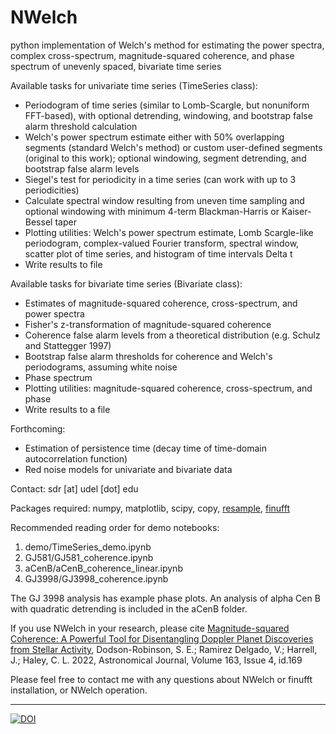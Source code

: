 # NWelch
python implementation of Welch's method for estimating the power spectra, complex cross-spectrum, magnitude-squared coherence, and phase spectrum of unevenly spaced, bivariate time series

Available tasks for univariate time series (TimeSeries class):

- Periodogram of time series (similar to Lomb-Scargle, but nonuniform FFT-based), with optional detrending, windowing, and bootstrap false alarm threshold calculation
- Welch's power spectrum estimate either with 50% overlapping segments (standard Welch's method) or custom user-defined segments (original to this work); optional windowing, segment detrending, and bootstrap false alarm levels 
- Siegel's test for periodicity in a time series (can work with up to 3 periodicities)
- Calculate spectral window resulting from uneven time sampling and optional windowing with minimum 4-term Blackman-Harris or Kaiser-Bessel taper
- Plotting utilities: Welch's power spectrum estimate, Lomb Scargle-like periodogram, complex-valued Fourier transform, spectral window, scatter plot of time series, and histogram of time intervals Delta t
- Write results to file

Available tasks for bivariate time series (Bivariate class):

- Estimates of magnitude-squared coherence, cross-spectrum, and power spectra
- Fisher's z-transformation of magnitude-squared coherence
- Coherence false alarm levels from a theoretical distribution (e.g. Schulz and Stattegger 1997)
- Bootstrap false alarm thresholds for coherence and Welch's periodograms, assuming white noise
- Phase spectrum
- Plotting utilities: magnitude-squared coherence, cross-spectrum, and phase
- Write results to a file

Forthcoming:

- Estimation of persistence time (decay time of time-domain autocorrelation function)
- Red noise models for univariate and bivariate data

Contact: sdr [at] udel [dot] edu

Packages required: numpy, matplotlib, scipy, copy, [resample](https://pypi.org/project/resample/), [finufft](https://finufft.readthedocs.io/en/latest/index.html) 

Recommended reading order for demo notebooks:

1. demo/TimeSeries\_demo.ipynb
2. GJ581/GJ581\_coherence.ipynb
3. aCenB/aCenB\_coherence\_linear.ipynb
4. GJ3998/GJ3998\_coherence.ipynb

The GJ 3998 analysis has example phase plots. An analysis of
alpha Cen B with quadratic detrending is included in the aCenB
folder.

If you use NWelch in your research, please cite [Magnitude-squared Coherence: A Powerful Tool for Disentangling Doppler Planet Discoveries from Stellar Activity](https://ui.adsabs.harvard.edu/abs/2022AJ....163..169D/abstract), Dodson-Robinson, S. E.; Ramirez Delgado, V.; Harrell, J.; Haley, C. L. 2022, Astronomical Journal, Volume 163, Issue 4, id.169

Please feel free to contact me with any questions about NWelch or finufft installation, or NWelch operation.

---

[![DOI](https://zenodo.org/badge/435631370.svg)](https://zenodo.org/badge/latestdoi/435631370)
